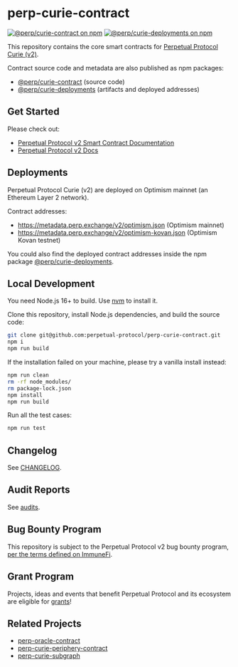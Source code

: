 # perp-curie-contract

[![@perp/curie-contract on npm](https://img.shields.io/npm/v/@perp/curie-contract?style=flat-square)](https://www.npmjs.com/package/@perp/curie-contract)
[![@perp/curie-deployments on npm](https://img.shields.io/npm/v/@perp/curie-deployments?style=flat-square)](https://www.npmjs.com/package/@perp/curie-deployments)

This repository contains the core smart contracts for [Perpetual Protocol Curie (v2)](https://perp.com/).

Contract source code and metadata are also published as npm packages:

- [@perp/curie-contract](https://www.npmjs.com/package/@perp/curie-contract) (source code)
- [@perp/curie-deployments](https://www.npmjs.com/package/@perp/curie-deployments) (artifacts and deployed addresses)

## Get Started

Please check out:

- [Perpetual Protocol v2 Smart Contract Documentation](https://perpetual-protocol.github.io/lushan-docs/docs/Contracts/ClearingHouse)
- [Perpetual Protocol v2 Docs](https://v2docs.perp.fi/)

## Deployments

Perpetual Protocol Curie (v2) are deployed on Optimism mainnet (an Ethereum Layer 2 network).

Contract addresses:

- https://metadata.perp.exchange/v2/optimism.json (Optimism mainnet)
- https://metadata.perp.exchange/v2/optimism-kovan.json (Optimism Kovan testnet)

You could also find the deployed contract addresses inside the npm package [@perp/curie-deployments](https://www.npmjs.com/package/@perp/curie-deployments).

## Local Development

You need Node.js 16+ to build. Use [nvm](https://github.com/nvm-sh/nvm) to install it.

Clone this repository, install Node.js dependencies, and build the source code:

```bash
git clone git@github.com:perpetual-protocol/perp-curie-contract.git
npm i
npm run build
```

If the installation failed on your machine, please try a vanilla install instead:

```bash
npm run clean
rm -rf node_modules/
rm package-lock.json
npm install
npm run build
```

Run all the test cases:

```bash
npm run test
```

## Changelog

See [CHANGELOG](https://github.com/perpetual-protocol/perp-curie-contract/blob/main/CHANGELOG.md).

## Audit Reports

See [audits](https://github.com/perpetual-protocol/perp-curie-contract/tree/main/audits).

## Bug Bounty Program

This repository is subject to the Perpetual Protocol v2 bug bounty program, [per the terms defined on ImmuneFi](https://immunefi.com/bounty/perpetual/).

## Grant Program

Projects, ideas and events that benefit Perpetual Protocol and its ecosystem are eligible for [grants](https://perp.com/grants)!

## Related Projects

- [perp-oracle-contract](https://github.com/perpetual-protocol/perp-oracle-contract)
- [perp-curie-periphery-contract](https://github.com/perpetual-protocol/perp-curie-periphery-contract)
- [perp-curie-subgraph](https://github.com/perpetual-protocol/perp-curie-subgraph)
